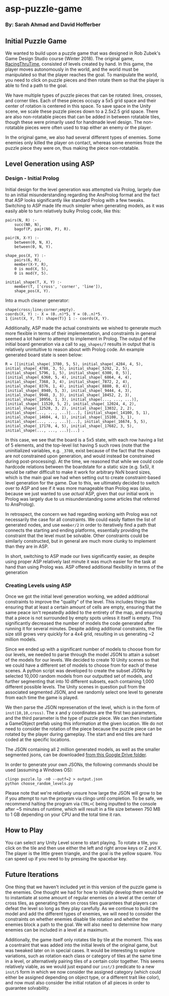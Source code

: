 # asp-puzzle-game
### By: Sarah Ahmad and David Hofferber

## Initial Puzzle Game
We wanted to build upon a puzzle game that was designed in Rob Zubek's Game Design Studio course (Winter 2018). The original game, [RacingThruTime](https://github.com/saz848/RacingThruTime), consisted of levels created by hand. In this game, the player moves autonomously in the world, and the world must be manipulated so that the player reaches the goal. To manipulate the world, you need to click on puzzle pieces and then rotate them so that the player is able to find a path to the goal.

We have multiple types of puzzle pieces that can be rotated: lines, crosses, and corner tiles. Each of these pieces occupy a 5x5 grid space and their center of rotation is centered in this space. To save space in the Unity scene, we scale these puzzle pieces down to a 2.5x2.5 grid space. There are also non-rotatable pieces that can be added in between rotatable tiles, though these were primarily used for handmade level design. The non-rotatable pieces were often used to trap either an enemy or the player. 

In the original game, we also had several different types of enemies. Some enemies only killed the player on contact, whereas some enemies froze the puzzle piece they were on, thus making the piece non-rotatable. 

## Level Generation using ASP

### Design - Initial Prolog
Initial design for the level generation was attempted via Prolog, largely due to an initial misunderstanding regarding the AnsProlog format and the fact that ASP looks significantly like standard Prolog with a few tweaks. Switching to ASP made life much simpler when generating models, as it was easily able to turn relatively bulky Prolog code, like this:
```
pairs(N, R) :-
	succ(N0, N),
	bagof(P, pair(N0, P), R).

pair(N, X-Y) :-
	between(0, N, X),
	between(0, N, Y).

shape_pos(X, Y) :-
	pairs(6, R),
	member(X-Y, R),
	0 is mod(X, 5),
	0 is mod(Y, 5).

initial_shape(T, X, Y) :-
    member(T, ['cross', 'corner', 'line']),
    shape_pos(X, Y).
```

Into a much cleaner generator:
```
shape(cross;line;corner;empty).
coords(X, Y) :- X = (0..n)*5, Y = (0..n)*5.
1 {inst(X, Y, T): shape(T)} 1 :- coords(X, Y).
```

Additionally, ASP made the actual constraints we wished to generate much more flexible in terms of their implementation, and constraints in general seemed a lot hairier to attempt to implement in Prolog. The output of the initial board generation via a call to `agg_shapes/7` results in output that is relatively unintuitive to reason about with Prolog code. An example generated board state is seen below:
```
R = [[initial_shape(_3780, 5, 5), initial_shape(_4284, 4, 5), initial_shape(_4788, 3, 5), initial_shape(_5292, 2, 5), initial_shape(_5796, 1, 5), initial_shape(_6300, 0, 5)], [initial_shape(_6360, 5, 4), initial_shape(_6864, 4, 4), initial_shape(_7368, 3, 4), initial_shape(_7872, 2, 4), initial_shape(_8376, 1, 4), initial_shape(_8880, 0, 4)], [initial_shape(_8940, 5, 3), initial_shape(_9444, 4, 3), initial_shape(_9948, 3, 3), initial_shape(_10452, 2, 3), initial_shape(_10956, 1, 3), initial_shape(..., ..., ...)], [initial_shape(_11520, 5, 2), initial_shape(_12024, 4, 2), initial_shape(_12528, 3, 2), initial_shape(_13032, 2, 2), initial_shape(..., ..., ...)|...], [initial_shape(_14100, 5, 1), initial_shape(_14604, 4, 1), initial_shape(_15108, 3, 1), initial_shape(..., ..., ...)|...], initial_shape(_16674, 5, 5), initial_shape(_17178, 4, 5), initial_shape(_17682, 3, 5), initial_shape(..., ..., ...)|...] .
```

In this case, we see that the board is a 5x5 state, with each row having a list of 5 elements, and the top-level list having 5 such rows (note that the uninitialized variables, e.g. `_3780`, exist because of the fact that the shapes are not constrained upon generation, and would instead be constrained during post-processing). At the time, we reasoned that while we could code hardcode relations between the boardstate for a static size (e.g. 5x5), it would be rather difficult to make it work for arbitrary NxN board sizes, which is the main goal we had when setting out to create constraint-based level generation for the game. Due to this, we ultimately decided to switch over to ASP and see if it was more manageable than Prolog was (also, because we just wanted to use *actual* ASP, given that our initial work in Prolog was largely due to us misunderstanding some articles that referred to AnsProlog). 

In retrospect, the concern we had regarding working with Prolog was not necessarily the case for all constraints. We could easily flatten the list of generated nodes, and use `member/2` in order to iteratively find a path that connects the starting and ending platforms, essentially providing the constraint that the level must be solvable. Other constraints could be similarly constructed, but in general are much more clunky to implement than they are in ASP.   

In short, switching to ASP made our lives significantly easier, as despite using proper ASP relatively last minute it was much easier for the task at hand than using Prolog was. ASP offered additional flexibility in terms of the generation 

### Creating Levels using ASP

Once we got the initial level generation working, we added additional constraints to improve the "quality" of the level. This includes things like ensuring that at least a certain amount of cells are empty, ensuring that the same peace isn't repeatedly added to the entirety of the map, and ensuring that a piece is not surrounded by empty spots unless it itself is empty. This significantly decreased the number of models the code generated after running it for several minutes. Despite adding additional constraints, the file size still grows very quickly for a 4x4 grid, resulting in us generating ~2 million models.

Since we ended up with a significant number of models to choose from for our levels, we needed to parse through the model JSON to attain a subset of the models for our levels. We decided to create 10 Unity scenes so that we could have a different set of models to choose from for each of these scenes. A python script was developed to create the subset JSONs by selected 10,000 random models from our outputted set of models, and further segmenting that into 10 different subsets, each containing 1,000 different possible levels. The Unity scenes in question pull from the associated segmented JSON, and we randomly select one level to generate from each time the game is played. 

We then parse the JSON represenation of the level, which is in the form of `inst(10,10,cross)`. The x and y coordinates are the first two parameters, and the third parameter is the type of puzzle piece. We can then instantiate a GameObject prefab using this information at the given location. We do not need to consider the rotation of the piece because the puzzle piece can be rotated by the player during gameplay. The start and end tiles are hard coded at the specific locations.

The JSON containing all 2 million generated models, as well as the smaller segmented jsons, can be downloaded [from this Google Drive folder](https://drive.google.com/drive/folders/1izZUHmV_7Y5GmlJufRCTfJggH4vHG2Jw?usp=sharing).

In order to generate your own JSONs, the following commands should be used (assuming a Windows OS):
```
clingo puzzle.lp -n0 --outf=2 > output.json
python choose_random_levels.py
```

Please note that we're relatively unsure how large the JSON will grow to be if you attempt to run the program via clingo until completion. To be safe, we recommend halting the program via `CTRL+C` being inputted to the console after ~5 minutes of runtime, which will result in a file size between 750 MB to 1 GB depending on your CPU and the total time it ran.

## How to Play
You can select any Unity Level scene to start playing. To rotate a tile, you click on the tile and then use either the left and right arrow keys or Z and X. The player is the little green triangle, and the goal is the yellow square. You can speed up if you need to by pressing the spacebar key. 

## Future Iterations
One thing that we haven't included yet in this version of the puzzle game is the enemies. One thought we had for how to initially develop them would be to instantiate at some amount of regular enemies on a level at the center of cross tiles, as generating them on cross tiles guarantees that players can defeat the level so long as they play carefully. As we continue to build the model and add the different types of enemies, we will need to consider the constraints on whether enemies disable tile rotation and whether the enemies block a path to the goal. We will also need to determine how many enemies can be included in a level at a maximum.

Additionally, the game itself only rotates tile by tile at the moment. This was a cosntraint that was added into the initial levels of the original game, but was tweaked later on in special cases. It would be interesting to explore variations, such as rotation each class or category of tiles at the same time in a level, or alternatively pairing tiles of a certain color together. This seems relatively viable, as we would just expand our `inst/3` predicate to a new `inst/5` form in which we now consider the assigned category (which could either be assigned depending on object type, or a different trait like color), and now must also consider the initial rotation of all pieces in order to guarantee solvability.

